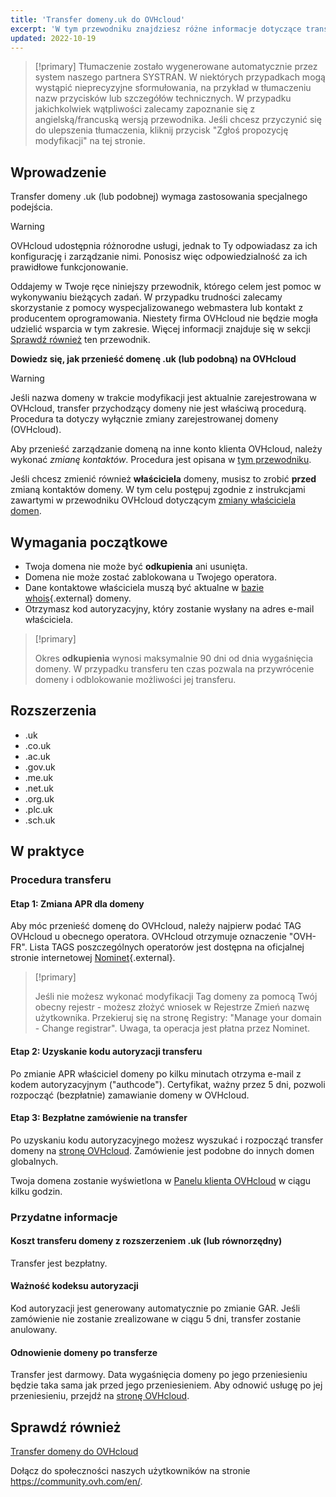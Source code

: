 ```yaml
---
title: 'Transfer domeny.uk do OVHcloud'
excerpt: 'W tym przewodniku znajdziesz różne informacje dotyczące transferu domeny .uk lub podobnej do OVHcloud'
updated: 2022-10-19
---
```


> [!primary]
> Tłumaczenie zostało wygenerowane automatycznie przez system naszego partnera SYSTRAN. W niektórych przypadkach mogą wystąpić nieprecyzyjne sformułowania, na przykład w tłumaczeniu nazw przycisków lub szczegółów technicznych. W przypadku jakichkolwiek wątpliwości zalecamy zapoznanie się z angielską/francuską wersją przewodnika. Jeśli chcesz przyczynić się do ulepszenia tłumaczenia, kliknij przycisk "Zgłoś propozycję modyfikacji" na tej stronie.
>

## Wprowadzenie

Transfer domeny .uk (lub podobnej) wymaga zastosowania specjalnego podejścia.

> [!warning]
>
> OVHcloud udostępnia różnorodne usługi, jednak to Ty odpowiadasz za ich konfigurację i zarządzanie nimi. Ponosisz więc odpowiedzialność za ich prawidłowe funkcjonowanie.
>
> Oddajemy w Twoje ręce niniejszy przewodnik, którego celem jest pomoc w wykonywaniu bieżących zadań. W przypadku trudności zalecamy skorzystanie z pomocy wyspecjalizowanego webmastera lub kontakt z producentem oprogramowania. Niestety firma OVHcloud nie będzie mogła udzielić wsparcia w tym zakresie. Więcej informacji znajduje się w sekcji [Sprawdź również](transfer_incoming_couk_#go-further.) ten przewodnik.
>

**Dowiedz się, jak przenieść domenę .uk (lub podobną) na OVHcloud**

> [!warning]
>
> Jeśli nazwa domeny w trakcie modyfikacji jest aktualnie zarejestrowana w OVHcloud, transfer przychodzący domeny nie jest właściwą procedurą. Procedura ta dotyczy wyłącznie zmiany zarejestrowanej domeny (OVHcloud).
>
> Aby przenieść zarządzanie domeną na inne konto klienta OVHcloud, należy wykonać *zmianę kontaktów*. Procedura jest opisana w [tym przewodniku](managing_contacts1.).
>
> Jeśli chcesz zmienić również **właściciela** domeny, musisz to zrobić **przed** zmianą kontaktów domeny. W tym celu postępuj zgodnie z instrukcjami zawartymi w przewodniku OVHcloud dotyczącym [zmiany właściciela domen](trade_domain1.).
>

## Wymagania początkowe

- Twoja domena nie może być **odkupienia** ani usunięta.
- Domena nie może zostać zablokowana u Twojego operatora. 
- Dane kontaktowe właściciela muszą być aktualne w [bazie whois](https://www.nominet.uk/whois/){.external} domeny.
- Otrzymasz kod autoryzacyjny, który zostanie wysłany na adres e-mail właściciela.

> [!primary]
>
> Okres **odkupienia** wynosi maksymalnie 90 dni od dnia wygaśnięcia domeny. W przypadku transferu ten czas pozwala na przywrócenie domeny i odblokowanie możliwości jej transferu.

## Rozszerzenia

- .uk
- .co.uk
- .ac.uk
- .gov.uk
- .me.uk
- .net.uk
- .org.uk
- .plc.uk
- .sch.uk

## W praktyce

### Procedura transferu

#### Etap 1: Zmiana APR dla domeny

Aby móc przenieść domenę do OVHcloud, należy najpierw podać TAG OVHcloud u obecnego operatora. OVHcloud otrzymuje oznaczenie "OVH-FR". Lista TAGS poszczególnych operatorów jest dostępna na oficjalnej stronie internetowej [Nominet](https://registrars.nominet.uk/uk-namespace/registrar-agreement/list-of-registrars/){.external}.

> [!primary]
>
> Jeśli nie możesz wykonać modyfikacji Tag domeny za pomocą
> Twój obecny rejestr - możesz złożyć wniosek w Rejestrze
> Zmień nazwę użytkownika.
> Przekieruj się na stronę Registry: "Manage your domain - Change registrar".
> Uwaga, ta operacja jest płatna przez Nominet.
>

#### Etap 2: Uzyskanie kodu autoryzacji transferu

Po zmianie APR właściciel domeny po kilku minutach otrzyma e-mail z kodem autoryzacyjnym ("authcode"). Certyfikat, ważny przez 5 dni, pozwoli rozpocząć (bezpłatnie) zamawianie domeny w OVHcloud.

#### Etap 3: Bezpłatne zamówienie na transfer

Po uzyskaniu kodu autoryzacyjnego możesz wyszukać i rozpocząć transfer domeny na [stronę OVHcloud](website.). Zamówienie jest podobne do innych domen globalnych.

Twoja domena zostanie wyświetlona w [Panelu klienta OVHcloud](manager.) w ciągu kilku godzin.

### Przydatne informacje

#### Koszt transferu domeny z rozszerzeniem .uk (lub równorzędny)

Transfer jest bezpłatny.

#### Ważność kodeksu autoryzacji

Kod autoryzacji jest generowany automatycznie po zmianie GAR. Jeśli zamówienie nie zostanie zrealizowane w ciągu 5 dni, transfer zostanie anulowany.

#### Odnowienie domeny po transferze

Transfer jest darmowy. Data wygaśnięcia domeny po jego przeniesieniu będzie taka sama jak przed jego przeniesieniem. Aby odnowić usługę po jej przeniesieniu, przejdź na [stronę OVHcloud](https://www.ovh.co.uk/cgi-bin/order/renew.cgi).

## Sprawdź również <a name="go-further"></a>

[Transfer domeny do OVHcloud](transfer_incoming_generic_domain1.)

Dołącz do społeczności naszych użytkowników na stronie <https://community.ovh.com/en/>.